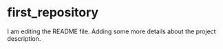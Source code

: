 # first_repository
I am editing the README file. Adding some more details about the project description.
